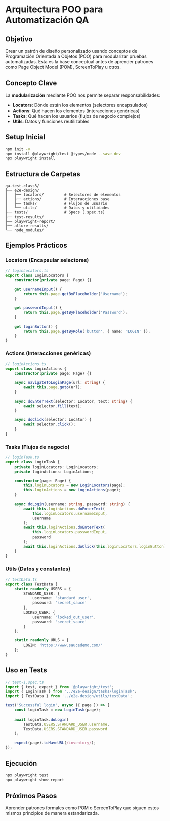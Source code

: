 # Arquitectura POO para Automatización QA

## Objetivo
Crear un patrón de diseño personalizado usando conceptos de Programación Orientada a Objetos (POO) para modularizar pruebas automatizadas. Esta es la base conceptual antes de aprender patrones como Page Object Model (POM), ScreenToPlay u otros.

## Concepto Clave
La **modularización** mediante POO nos permite separar responsabilidades:
- **Locators**: Dónde están los elementos (selectores encapsulados)
- **Actions**: Qué hacen los elementos (interacciones genéricas)
- **Tasks**: Qué hacen los usuarios (flujos de negocio complejos)
- **Utils**: Datos y funciones reutilizables

## Setup Inicial

```bash
npm init -y
npm install @playwright/test @types/node --save-dev
npx playwright install
```

## Estructura de Carpetas

```
qa-test-class3/
├── e2e-design/
│   ├── locators/         # Selectores de elementos
│   ├── actions/          # Interacciones base
│   ├── tasks/            # Flujos de usuario
│   └── utils/            # Datos y utilidades
├── tests/                # Specs (.spec.ts)
├── test-results/
├── playwright-report/
├── allure-results/
└── node_modules/
```

## Ejemplos Prácticos

### Locators (Encapsular selectores)
```typescript
// loginLocators.ts
export class LoginLocators {
    constructor(private page: Page) {}

    get usernameInput() {
        return this.page.getByPlaceholder('Username');
    }

    get passwordInput() {
        return this.page.getByPlaceholder('Password');
    }

    get loginButton() {
        return this.page.getByRole('button', { name: 'LOGIN' });
    }
}
```

### Actions (Interacciones genéricas)
```typescript
// loginActions.ts
export class LoginActions {
    constructor(private page: Page) {}

    async navigateToLoginPage(url: string) {
        await this.page.goto(url);
    }

    async doEnterText(selector: Locator, text: string) {
        await selector.fill(text);
    }

    async doClick(selector: Locator) {
        await selector.click();
    }
}
```

### Tasks (Flujos de negocio)
```typescript
// loginTask.ts
export class LoginTask {
    private loginLocators: LoginLocators;
    private loginActions: LoginActions;

    constructor(page: Page) {
        this.loginLocators = new LoginLocators(page);
        this.loginActions = new LoginActions(page);
    }

    async doLogin(username: string, password: string) {
        await this.loginActions.doEnterText(
            this.loginLocators.usernameInput, 
            username
        );
        await this.loginActions.doEnterText(
            this.loginLocators.passwordInput, 
            password
        );
        await this.loginActions.doClick(this.loginLocators.loginButton);
    }
}
```

### Utils (Datos y constantes)
```typescript
// testData.ts
export class TestData {
    static readonly USERS = {
        STANDARD_USER: {
            username: 'standard_user',
            password: 'secret_sauce'
        },
        LOCKED_USER: {
            username: 'locked_out_user',
            password: 'secret_sauce'
        }
    };

    static readonly URLS = {
        LOGIN: 'https://www.saucedemo.com/'
    };
}
```

## Uso en Tests

```typescript
// test-1.spec.ts
import { test, expect } from '@playwright/test';
import { LoginTask } from '../e2e-design/tasks/loginTask';
import { TestData } from '../e2e-design/utils/testData';

test('Successful login', async ({ page }) => {
    const loginTask = new LoginTask(page);
    
    await loginTask.doLogin(
        TestData.USERS.STANDARD_USER.username,
        TestData.USERS.STANDARD_USER.password
    );
    
    expect(page).toHaveURL(/inventory/);
});
```

## Ejecución

```bash
npx playwright test
npx playwright show-report
```

## Próximos Pasos
Aprender patrones formales como POM o ScreenToPlay que siguen estos mismos principios de manera estandarizada.